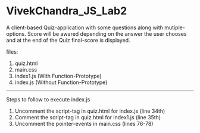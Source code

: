 # VivekChandra_JS_Lab2
A client-based Quiz-application with some questions along with mutiple-options. Score will be awared depending on the answer the user chooses and at the end of the Quiz final-score is displayed.


files:

1. quiz.html
2. main.css
3. index1.js (With Function-Prototype)
4. index.js (Without Function-Prototype)

******************************************************************

Steps to follow to execute index.js

1. Uncomment the script-tag in quiz.html for index.js (line 34th)
2. Comment the script-tag in quiz.html for index1.js (line 35th)
3. Uncomment the pointer-events in main.css (lines 76-78)
